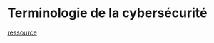 # Terminologie de la cybersécurité

<a href="https://www.pensezcybersecurite.gc.ca/fr/glossaire#a"> ressource </a>